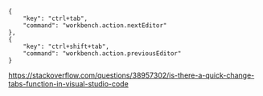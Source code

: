 ```
{
    "key": "ctrl+tab",
    "command": "workbench.action.nextEditor"
},
{
    "key": "ctrl+shift+tab",
    "command": "workbench.action.previousEditor"
}
```

https://stackoverflow.com/questions/38957302/is-there-a-quick-change-tabs-function-in-visual-studio-code